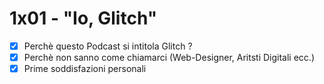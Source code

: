# 1x01 - "Io, Glitch"

- [x] Perchè questo Podcast si intitola Glitch ?
- [x] Perchè non sanno come chiamarci (Web-Designer, Aritsti Digitali ecc.)
- [x] Prime soddisfazioni personali